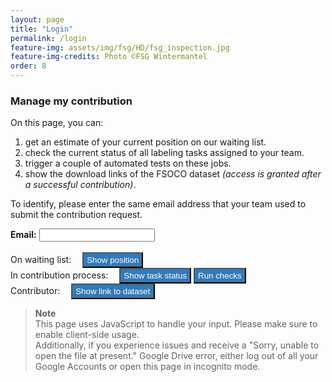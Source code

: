 ```yaml
---
layout: page
title: "Login"
permalink: /login
feature-img: assets/img/fsg/HD/fsg_inspection.jpg
feature-img-credits: Photo ©FSG Wintermantel
order: 8
---
```

<style>
    iframe{
        border-style: none;
        width: 100%;
        height: 700px;
    }
    button{
        background-color: #337AB7;
        color: white;
        padding: 3px 5px;
    }
</style>

### Manage my contribution

On this page, you can:<br>
1) get an estimate of your current position on our waiting list.<br>
2) check the current status of all labeling tasks assigned to your team.<br>
3) trigger a couple of automated tests on these jobs.<br>
4) show the download links of the FSOCO dataset *(access is granted after a successful contribution)*.

To identify, please enter the same email address that your team used to submit the contribution request.

<form id="my_form" target="_status_iframe">
    <label for="email"><b>Email:</b></label>
    <input id="email" type="email" name="email" required/>
    <br>
    <br>
    On waiting list: 
    <button type="submit" id="waiting_list" value="waiting_list">Show position</button>
    <br>
    In contribution process: 
    <button type="submit" id="task_overview" value="task_overview">Show task status</button>
    <button type="submit" id="sanity_checks" value="sanity_checks">Run checks</button>
    <br>
    Contributor: 
    <button type="submit" id="dataset_url" value="dataset_url">Show link to dataset</button>
</form>

> **Note**
> <br>
> This page uses JavaScript to handle your input. Please make sure to enable client-side usage.<br>
> Additionally, if you experience issues and receive a "Sorry, unable to open the file at present." Google Drive error, either log out of all your Google Accounts or open this page in incognito mode.

<h3 id="loading_text" style="display:none;">Loading...</h3>
<div id="blanko_container" style="display:none;">
    <iframe name="_checks_iframe" id="blanko_iframe" style="height: 400px"></iframe>
</div>
<div id="contrib_procedure_container" style="display:none;">
  <iframe name="_status_iframe" id="contribution_status_iframe"></iframe>
  <h3>Job Status Legend</h3>
  <table id="job_status_legend">
      <thead>
      <tr>
        <th>Status</th>
        <th>Description</th>
      </tr>
        <td><font color="orange">Pending</font></td>
        <td>The labeling job has been created but the annotator has not started it yet.</td>
      <tr>
        <td><font color="blue">In progress</font></td>
        <td>The labeling job is currently being annotated. Note that you need to submit a job for us to be able to review it.</td>
      </tr>
      <tr>
        <td><font color="red">To be reviewed</font></td>
        <td>The labeling job has been submitted for review. We will allocate time to review it as soon as possible.</td>
      </tr>
      <tr>
        <td><font color="green">On review</font></td>
        <td>The labeling job is currently being reviewed.</td>
      </tr>
      </thead>
      <tbody>
      </tbody>
    </table>
</div>



<script>
document.forms[0].onsubmit = function(event) {
    event.preventDefault() // Cancel form submission
    // Which button has been pressed?
    var button_type = document.activeElement['value']
    // Hide position container
    document.getElementById("contrib_procedure_container").style.display = "none"
    document.getElementById("blanko_container").style.display = "none"
    // Show loading text
    document.getElementById("loading_text").style.display = "block"
    var team_email = document.getElementById("email").value;
    if (button_type == "task_overview") {
        // Set iframe target to HTML waiting position web app response
        var iframe = document.getElementById("contribution_status_iframe")
        var url = "https://script.google.com/macros/s/AKfycbzxi0VKZJPCpySqvnxiGLsfBYOiHuxKo2Wtg4dONoxI_Huw-YkjqJVmBGCfGS7CfhPJ/exec" + "?email=" + team_email + "&what=get_job_status"
        iframe.src = url
        iframe.onload = function() {
            //iframe.style.height = iframe.contentWindow.document.body.offsetHeight + 'px'
            // Hide loading text
            document.getElementById("loading_text").style.display = "none"
            // Show position container
            document.getElementById("contrib_procedure_container").style.display = "block"
        }
    } else {
        var iframe = document.getElementById("blanko_iframe")
        var url = ""
        if (button_type == "sanity_checks") { 
            url = "https://script.google.com/macros/s/AKfycbzxi0VKZJPCpySqvnxiGLsfBYOiHuxKo2Wtg4dONoxI_Huw-YkjqJVmBGCfGS7CfhPJ/exec" + "?email=" + team_email + "&what=run_checks"
        } else if (button_type == "dataset_url") {
            url = "https://script.google.com/macros/s/AKfycbzxi0VKZJPCpySqvnxiGLsfBYOiHuxKo2Wtg4dONoxI_Huw-YkjqJVmBGCfGS7CfhPJ/exec" + "?email=" + team_email + "&what=get_dataset_url"
        } else if (button_type == "waiting_list") {
            url = "https://script.google.com/macros/s/AKfycbzxi0VKZJPCpySqvnxiGLsfBYOiHuxKo2Wtg4dONoxI_Huw-YkjqJVmBGCfGS7CfhPJ/exec" + "?email=" + team_email + "&what=get_waiting_list"
        }
        // Set iframe target to HTML waiting position web app response
        iframe.src = url
        iframe.onload = function() {
            // iframe.style.height = iframe.contentWindow.document.body.offsetHeight + 'px'
            // Hide loading text
            document.getElementById("loading_text").style.display = "none"
            // Show position container
            document.getElementById("blanko_container").style.display = "block"
        }
    }
}

// ToDo: Re-activate this functionality
// // Handle parameters for pre-filled contribution status page
// window.onload = function () {
//     // Check iframe src
//     if (iframe = document.getElementById("contribution_status_iframe").src == "") {
//         (new URL(window.location.href)).searchParams.forEach(
//             (val, param) => document.getElementsByName(param).forEach(
//             (el) => el.value = val)
//         );
//         // Submit form if there is pre-filled input
//         document.getElementById("task_overview").click()
//     };
// };
</script>
